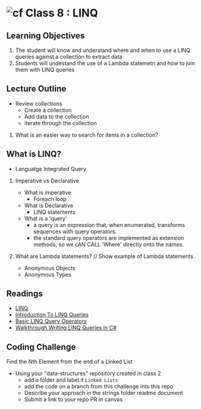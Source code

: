 ![cf](http://i.imgur.com/7v5ASc8.png) Class 8 : LINQ
=====================================

## Learning Objectives
1. The student will know and understand where and when to use a LINQ queries against a collection to extract data
2. Students will undestand the use of a Lambda statemetn and how to join them with LINQ queries

## Lecture Outline
- Review collections
  - Create a collection
  - Add data to the collection
  - iterate through the collection

1. What is an easier way to search for items in a collection?

## What is LINQ?
- Languatge Integrated Query

1. Imperative vs Declarative
   - What is imperative
     - Foreach loop
   - What is Declarative
     - LINQ statements
   - What is a 'query'
     - a query is an expression that, when enumerated, transforms sequences with query operators.
     - the standard query operators are implemented as extension methods, so we cAN CALL 'Where' directly onto the names. 

2. What are Lambda statements?
    // Show example of Lambda statements
    - Anonymous Objects
    - Anonymous Types
 

## Readings
- [LINQ](https://docs.microsoft.com/en-us/dotnet/csharp/programming-guide/concepts/linq/)
- [Introduction To LINQ Queries](https://docs.microsoft.com/en-us/dotnet/csharp/programming-guide/concepts/linq/introduction-to-linq-queries)
- [Basic LINQ Query Operators](https://docs.microsoft.com/en-us/dotnet/csharp/programming-guide/concepts/linq/basic-linq-query-operations)
- [Walkthrough Writing LINQ Queries in C#](https://docs.microsoft.com/en-us/dotnet/csharp/programming-guide/concepts/linq/walkthrough-writing-queries-linq)

## Coding Challenge
Find the Nth Element from the end of a Linked List

- Using your "data-structures" repository created in class  2
  - add a folder and label it `Linked Lists`
  - add the code on a branch from this challenge into this repo
  - Describe your approach in the strings folder readme document
  - Submit a link to your repo PR in canvas
